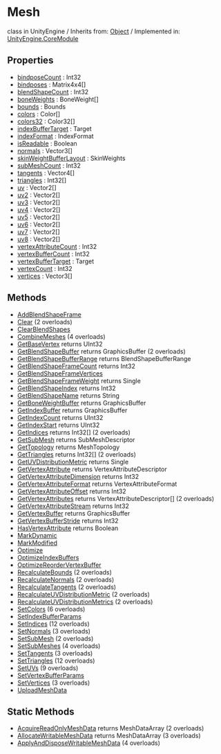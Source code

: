 # Mesh
class in UnityEngine
 / Inherits from: <a href="https://docs.unity3d.com/6000.0/Documentation/ScriptReference/Object.html">Object</a> / Implemented in: <a href="https://docs.unity3d.com/6000.0/Documentation/ScriptReference/UnityEngine.CoreModule.html">UnityEngine.CoreModule</a>

## Properties
- <a href="https://docs.unity3d.com/6000.0/Documentation/ScriptReference/Mesh-bindposeCount.html">bindposeCount</a> : Int32
- <a href="https://docs.unity3d.com/6000.0/Documentation/ScriptReference/Mesh-bindposes.html">bindposes</a> : Matrix4x4[]
- <a href="https://docs.unity3d.com/6000.0/Documentation/ScriptReference/Mesh-blendShapeCount.html">blendShapeCount</a> : Int32
- <a href="https://docs.unity3d.com/6000.0/Documentation/ScriptReference/Mesh-boneWeights.html">boneWeights</a> : BoneWeight[]
- <a href="https://docs.unity3d.com/6000.0/Documentation/ScriptReference/Mesh-bounds.html">bounds</a> : Bounds
- <a href="https://docs.unity3d.com/6000.0/Documentation/ScriptReference/Mesh-colors.html">colors</a> : Color[]
- <a href="https://docs.unity3d.com/6000.0/Documentation/ScriptReference/Mesh-colors32.html">colors32</a> : Color32[]
- <a href="https://docs.unity3d.com/6000.0/Documentation/ScriptReference/Mesh-indexBufferTarget.html">indexBufferTarget</a> : Target
- <a href="https://docs.unity3d.com/6000.0/Documentation/ScriptReference/Mesh-indexFormat.html">indexFormat</a> : IndexFormat
- <a href="https://docs.unity3d.com/6000.0/Documentation/ScriptReference/Mesh-isReadable.html">isReadable</a> : Boolean
- <a href="https://docs.unity3d.com/6000.0/Documentation/ScriptReference/Mesh-normals.html">normals</a> : Vector3[]
- <a href="https://docs.unity3d.com/6000.0/Documentation/ScriptReference/Mesh-skinWeightBufferLayout.html">skinWeightBufferLayout</a> : SkinWeights
- <a href="https://docs.unity3d.com/6000.0/Documentation/ScriptReference/Mesh-subMeshCount.html">subMeshCount</a> : Int32
- <a href="https://docs.unity3d.com/6000.0/Documentation/ScriptReference/Mesh-tangents.html">tangents</a> : Vector4[]
- <a href="https://docs.unity3d.com/6000.0/Documentation/ScriptReference/Mesh-triangles.html">triangles</a> : Int32[]
- <a href="https://docs.unity3d.com/6000.0/Documentation/ScriptReference/Mesh-uv.html">uv</a> : Vector2[]
- <a href="https://docs.unity3d.com/6000.0/Documentation/ScriptReference/Mesh-uv2.html">uv2</a> : Vector2[]
- <a href="https://docs.unity3d.com/6000.0/Documentation/ScriptReference/Mesh-uv3.html">uv3</a> : Vector2[]
- <a href="https://docs.unity3d.com/6000.0/Documentation/ScriptReference/Mesh-uv4.html">uv4</a> : Vector2[]
- <a href="https://docs.unity3d.com/6000.0/Documentation/ScriptReference/Mesh-uv5.html">uv5</a> : Vector2[]
- <a href="https://docs.unity3d.com/6000.0/Documentation/ScriptReference/Mesh-uv6.html">uv6</a> : Vector2[]
- <a href="https://docs.unity3d.com/6000.0/Documentation/ScriptReference/Mesh-uv7.html">uv7</a> : Vector2[]
- <a href="https://docs.unity3d.com/6000.0/Documentation/ScriptReference/Mesh-uv8.html">uv8</a> : Vector2[]
- <a href="https://docs.unity3d.com/6000.0/Documentation/ScriptReference/Mesh-vertexAttributeCount.html">vertexAttributeCount</a> : Int32
- <a href="https://docs.unity3d.com/6000.0/Documentation/ScriptReference/Mesh-vertexBufferCount.html">vertexBufferCount</a> : Int32
- <a href="https://docs.unity3d.com/6000.0/Documentation/ScriptReference/Mesh-vertexBufferTarget.html">vertexBufferTarget</a> : Target
- <a href="https://docs.unity3d.com/6000.0/Documentation/ScriptReference/Mesh-vertexCount.html">vertexCount</a> : Int32
- <a href="https://docs.unity3d.com/6000.0/Documentation/ScriptReference/Mesh-vertices.html">vertices</a> : Vector3[]

## Methods
- <a href="https://docs.unity3d.com/6000.0/Documentation/ScriptReference/Mesh.AddBlendShapeFrame.html">AddBlendShapeFrame</a>
- <a href="https://docs.unity3d.com/6000.0/Documentation/ScriptReference/Mesh.Clear.html">Clear</a> (2 overloads)
- <a href="https://docs.unity3d.com/6000.0/Documentation/ScriptReference/Mesh.ClearBlendShapes.html">ClearBlendShapes</a>
- <a href="https://docs.unity3d.com/6000.0/Documentation/ScriptReference/Mesh.CombineMeshes.html">CombineMeshes</a> (4 overloads)
- <a href="https://docs.unity3d.com/6000.0/Documentation/ScriptReference/Mesh.GetBaseVertex.html">GetBaseVertex</a> returns UInt32
- <a href="https://docs.unity3d.com/6000.0/Documentation/ScriptReference/Mesh.GetBlendShapeBuffer.html">GetBlendShapeBuffer</a> returns GraphicsBuffer (2 overloads)
- <a href="https://docs.unity3d.com/6000.0/Documentation/ScriptReference/Mesh.GetBlendShapeBufferRange.html">GetBlendShapeBufferRange</a> returns BlendShapeBufferRange
- <a href="https://docs.unity3d.com/6000.0/Documentation/ScriptReference/Mesh.GetBlendShapeFrameCount.html">GetBlendShapeFrameCount</a> returns Int32
- <a href="https://docs.unity3d.com/6000.0/Documentation/ScriptReference/Mesh.GetBlendShapeFrameVertices.html">GetBlendShapeFrameVertices</a>
- <a href="https://docs.unity3d.com/6000.0/Documentation/ScriptReference/Mesh.GetBlendShapeFrameWeight.html">GetBlendShapeFrameWeight</a> returns Single
- <a href="https://docs.unity3d.com/6000.0/Documentation/ScriptReference/Mesh.GetBlendShapeIndex.html">GetBlendShapeIndex</a> returns Int32
- <a href="https://docs.unity3d.com/6000.0/Documentation/ScriptReference/Mesh.GetBlendShapeName.html">GetBlendShapeName</a> returns String
- <a href="https://docs.unity3d.com/6000.0/Documentation/ScriptReference/Mesh.GetBoneWeightBuffer.html">GetBoneWeightBuffer</a> returns GraphicsBuffer
- <a href="https://docs.unity3d.com/6000.0/Documentation/ScriptReference/Mesh.GetIndexBuffer.html">GetIndexBuffer</a> returns GraphicsBuffer
- <a href="https://docs.unity3d.com/6000.0/Documentation/ScriptReference/Mesh.GetIndexCount.html">GetIndexCount</a> returns UInt32
- <a href="https://docs.unity3d.com/6000.0/Documentation/ScriptReference/Mesh.GetIndexStart.html">GetIndexStart</a> returns UInt32
- <a href="https://docs.unity3d.com/6000.0/Documentation/ScriptReference/Mesh.GetIndices.html">GetIndices</a> returns Int32[] (2 overloads)
- <a href="https://docs.unity3d.com/6000.0/Documentation/ScriptReference/Mesh.GetSubMesh.html">GetSubMesh</a> returns SubMeshDescriptor
- <a href="https://docs.unity3d.com/6000.0/Documentation/ScriptReference/Mesh.GetTopology.html">GetTopology</a> returns MeshTopology
- <a href="https://docs.unity3d.com/6000.0/Documentation/ScriptReference/Mesh.GetTriangles.html">GetTriangles</a> returns Int32[] (2 overloads)
- <a href="https://docs.unity3d.com/6000.0/Documentation/ScriptReference/Mesh.GetUVDistributionMetric.html">GetUVDistributionMetric</a> returns Single
- <a href="https://docs.unity3d.com/6000.0/Documentation/ScriptReference/Mesh.GetVertexAttribute.html">GetVertexAttribute</a> returns VertexAttributeDescriptor
- <a href="https://docs.unity3d.com/6000.0/Documentation/ScriptReference/Mesh.GetVertexAttributeDimension.html">GetVertexAttributeDimension</a> returns Int32
- <a href="https://docs.unity3d.com/6000.0/Documentation/ScriptReference/Mesh.GetVertexAttributeFormat.html">GetVertexAttributeFormat</a> returns VertexAttributeFormat
- <a href="https://docs.unity3d.com/6000.0/Documentation/ScriptReference/Mesh.GetVertexAttributeOffset.html">GetVertexAttributeOffset</a> returns Int32
- <a href="https://docs.unity3d.com/6000.0/Documentation/ScriptReference/Mesh.GetVertexAttributes.html">GetVertexAttributes</a> returns VertexAttributeDescriptor[] (2 overloads)
- <a href="https://docs.unity3d.com/6000.0/Documentation/ScriptReference/Mesh.GetVertexAttributeStream.html">GetVertexAttributeStream</a> returns Int32
- <a href="https://docs.unity3d.com/6000.0/Documentation/ScriptReference/Mesh.GetVertexBuffer.html">GetVertexBuffer</a> returns GraphicsBuffer
- <a href="https://docs.unity3d.com/6000.0/Documentation/ScriptReference/Mesh.GetVertexBufferStride.html">GetVertexBufferStride</a> returns Int32
- <a href="https://docs.unity3d.com/6000.0/Documentation/ScriptReference/Mesh.HasVertexAttribute.html">HasVertexAttribute</a> returns Boolean
- <a href="https://docs.unity3d.com/6000.0/Documentation/ScriptReference/Mesh.MarkDynamic.html">MarkDynamic</a>
- <a href="https://docs.unity3d.com/6000.0/Documentation/ScriptReference/Mesh.MarkModified.html">MarkModified</a>
- <a href="https://docs.unity3d.com/6000.0/Documentation/ScriptReference/Mesh.Optimize.html">Optimize</a>
- <a href="https://docs.unity3d.com/6000.0/Documentation/ScriptReference/Mesh.OptimizeIndexBuffers.html">OptimizeIndexBuffers</a>
- <a href="https://docs.unity3d.com/6000.0/Documentation/ScriptReference/Mesh.OptimizeReorderVertexBuffer.html">OptimizeReorderVertexBuffer</a>
- <a href="https://docs.unity3d.com/6000.0/Documentation/ScriptReference/Mesh.RecalculateBounds.html">RecalculateBounds</a> (2 overloads)
- <a href="https://docs.unity3d.com/6000.0/Documentation/ScriptReference/Mesh.RecalculateNormals.html">RecalculateNormals</a> (2 overloads)
- <a href="https://docs.unity3d.com/6000.0/Documentation/ScriptReference/Mesh.RecalculateTangents.html">RecalculateTangents</a> (2 overloads)
- <a href="https://docs.unity3d.com/6000.0/Documentation/ScriptReference/Mesh.RecalculateUVDistributionMetric.html">RecalculateUVDistributionMetric</a> (2 overloads)
- <a href="https://docs.unity3d.com/6000.0/Documentation/ScriptReference/Mesh.RecalculateUVDistributionMetrics.html">RecalculateUVDistributionMetrics</a> (2 overloads)
- <a href="https://docs.unity3d.com/6000.0/Documentation/ScriptReference/Mesh.SetColors.html">SetColors</a> (6 overloads)
- <a href="https://docs.unity3d.com/6000.0/Documentation/ScriptReference/Mesh.SetIndexBufferParams.html">SetIndexBufferParams</a>
- <a href="https://docs.unity3d.com/6000.0/Documentation/ScriptReference/Mesh.SetIndices.html">SetIndices</a> (12 overloads)
- <a href="https://docs.unity3d.com/6000.0/Documentation/ScriptReference/Mesh.SetNormals.html">SetNormals</a> (3 overloads)
- <a href="https://docs.unity3d.com/6000.0/Documentation/ScriptReference/Mesh.SetSubMesh.html">SetSubMesh</a> (2 overloads)
- <a href="https://docs.unity3d.com/6000.0/Documentation/ScriptReference/Mesh.SetSubMeshes.html">SetSubMeshes</a> (4 overloads)
- <a href="https://docs.unity3d.com/6000.0/Documentation/ScriptReference/Mesh.SetTangents.html">SetTangents</a> (3 overloads)
- <a href="https://docs.unity3d.com/6000.0/Documentation/ScriptReference/Mesh.SetTriangles.html">SetTriangles</a> (12 overloads)
- <a href="https://docs.unity3d.com/6000.0/Documentation/ScriptReference/Mesh.SetUVs.html">SetUVs</a> (9 overloads)
- <a href="https://docs.unity3d.com/6000.0/Documentation/ScriptReference/Mesh.SetVertexBufferParams.html">SetVertexBufferParams</a>
- <a href="https://docs.unity3d.com/6000.0/Documentation/ScriptReference/Mesh.SetVertices.html">SetVertices</a> (3 overloads)
- <a href="https://docs.unity3d.com/6000.0/Documentation/ScriptReference/Mesh.UploadMeshData.html">UploadMeshData</a>

## Static Methods
- <a href="https://docs.unity3d.com/6000.0/Documentation/ScriptReference/Mesh.AcquireReadOnlyMeshData.html">AcquireReadOnlyMeshData</a> returns MeshDataArray (2 overloads)
- <a href="https://docs.unity3d.com/6000.0/Documentation/ScriptReference/Mesh.AllocateWritableMeshData.html">AllocateWritableMeshData</a> returns MeshDataArray (3 overloads)
- <a href="https://docs.unity3d.com/6000.0/Documentation/ScriptReference/Mesh.ApplyAndDisposeWritableMeshData.html">ApplyAndDisposeWritableMeshData</a> (4 overloads)
